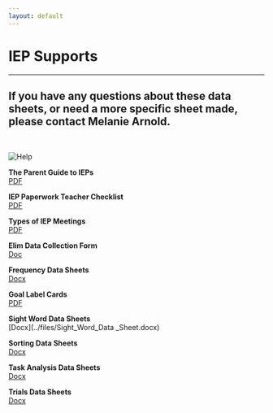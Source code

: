 ```yaml
---
layout: default
---
```

# IEP Supports
---
## If you have any questions about these data sheets, or need a more specific sheet made, please contact Melanie Arnold.
<br>


![Help](../assets/images/Fairy.png)

<b>The Parent Guide to IEPs</b><br>
[PDF](../forms/The-Parent-Guide.pdf)

<b>IEP Paperwork Teacher Checklist</b><br>
[PDF](../forms/IEP_Paperwork_Teacher_Checklist.pdf)

<b>Types of IEP Meetings</b><br>
[PDF](../forms/Types_of_IEP_Meetings.pdf)

<b>Elim Data Collection Form</b><br>
[Doc](../files/Elim_Data_Collection_Form.doc)

<b>Frequency Data Sheets</b><br>
[Docx](../files/Frequency_Data_Sheet.docx)

<b>Goal Label Cards</b><br>
[PDF](../files/Goal_Label_Cards.pdf)

<b>Sight Word Data Sheets</b><br>
[Docx](../files/Sight_Word_Data _Sheet.docx)

<b>Sorting Data Sheets</b><br>
[Docx](../files/Sorting_Data_Sheets.docx)

<b>Task Analysis Data Sheets</b><br>
[Docx](../files/Task_Analysis_Data_Sheets.docx)

<b>Trials Data Sheets</b><br>
[Docx](../files/Trials_Data_Sheet.docx)